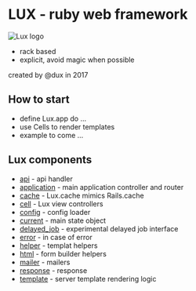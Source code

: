 # LUX - ruby web framework

![Lux logo](https://i.imgur.com/Zy7DLXU.png)

* rack based
* explicit, avoid magic when possible

created by @dux in 2017

## How to start

* define Lux.app do ...
* use Cells to render templates
* example to come ...

## Lux components

* [api](lib/lux/api)                 - api handler
* [application](lib/lux/application) - main application controller and router
* [cache](lib/lux/cache)             - Lux.cache mimics Rails.cache
* [cell](lib/lux/cell)               - Lux view controllers
* [config](lib/lux/config)           - config loader
* [current](lib/lux/current)         - main state object
* [delayed_job](lib/lux/delayed_job) - experimental delayed job interface
* [error](lib/lux/error)             - in case of error
* [helper](lib/lux/helper)           - templat helpers
* [html](lib/lux/html)               - form builder helpers
* [mailer](lib/lux/mailer)           - mailers
* [response](lib/lux/response)       - response
* [template](lib/lux/template)       - server template rendering logic

